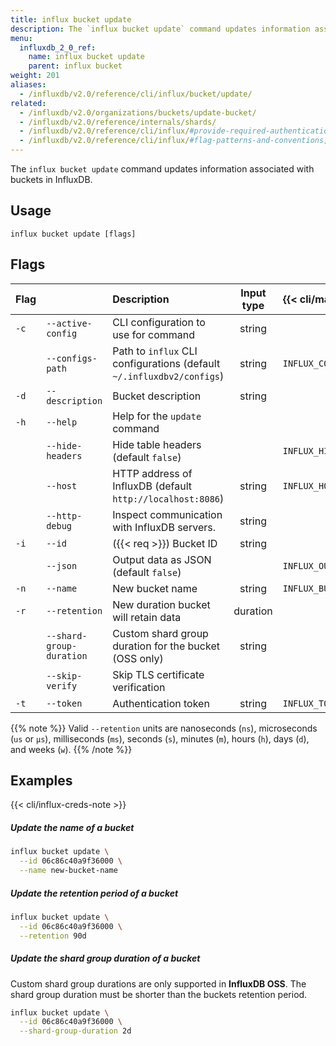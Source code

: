 ```yaml
---
title: influx bucket update
description: The `influx bucket update` command updates information associated with buckets in InfluxDB.
menu:
  influxdb_2_0_ref:
    name: influx bucket update
    parent: influx bucket
weight: 201
aliases:
  - /influxdb/v2.0/reference/cli/influx/bucket/update/
related:
  - /influxdb/v2.0/organizations/buckets/update-bucket/
  - /influxdb/v2.0/reference/internals/shards/  
  - /influxdb/v2.0/reference/cli/influx/#provide-required-authentication-credentials, influx CLI—Provide required authentication credentials
  - /influxdb/v2.0/reference/cli/influx/#flag-patterns-and-conventions, influx CLI—Flag patterns and conventions
---
```


The `influx bucket update` command updates information associated with buckets in InfluxDB.

## Usage
```
influx bucket update [flags]
```

## Flags
| Flag |                          | Description                                                           | Input type  | {{< cli/mapped >}}    |
|:---- |:---                      |:-----------                                                           |:----------: |:------------------    |
| `-c` | `--active-config`        | CLI configuration to use for command                                  | string      |                       |
|      | `--configs-path`         | Path to `influx` CLI configurations (default `~/.influxdbv2/configs`) | string      |`INFLUX_CONFIGS_PATH`  |
| `-d` | `--description`          | Bucket description                                                    | string      |                       |
| `-h` | `--help`                 | Help for the `update` command                                         |             |                       |
|      | `--hide-headers`         | Hide table headers (default `false`)                                  |             | `INFLUX_HIDE_HEADERS` |
|      | `--host`                 | HTTP address of InfluxDB (default `http://localhost:8086`)            | string      | `INFLUX_HOST`         |
|      | `--http-debug`           | Inspect communication with InfluxDB servers.                          | string      |                       |
| `-i` | `--id`                   | ({{< req >}}) Bucket ID                                               | string      |                       |
|      | `--json`                 | Output data as JSON (default `false`)                                 |             | `INFLUX_OUTPUT_JSON`  |
| `-n` | `--name`                 | New bucket name                                                       | string      | `INFLUX_BUCKET_NAME`  |
| `-r` | `--retention`            | New duration bucket will retain data                                  | duration    |                       |
|      | `--shard-group-duration` | Custom shard group duration for the bucket (OSS only)                    | string      |                       |
|      | `--skip-verify`          | Skip TLS certificate verification                                     |             |                       |
| `-t` | `--token`                | Authentication token                                                  | string      | `INFLUX_TOKEN`        |

{{% note %}}
Valid `--retention` units are nanoseconds (`ns`), microseconds (`us` or `µs`),
milliseconds (`ms`), seconds (`s`), minutes (`m`), hours (`h`), days (`d`), and weeks (`w`).
{{% /note %}}

## Examples

{{< cli/influx-creds-note >}}

##### Update the name of a bucket
```sh
influx bucket update \
  --id 06c86c40a9f36000 \
  --name new-bucket-name
```

##### Update the retention period of a bucket
```sh
influx bucket update \
  --id 06c86c40a9f36000 \
  --retention 90d
```

##### Update the shard group duration of a bucket
Custom shard group durations are only supported in **InfluxDB OSS**.
The shard group duration must be shorter than the buckets retention period.

```sh
influx bucket update \
  --id 06c86c40a9f36000 \
  --shard-group-duration 2d
```
